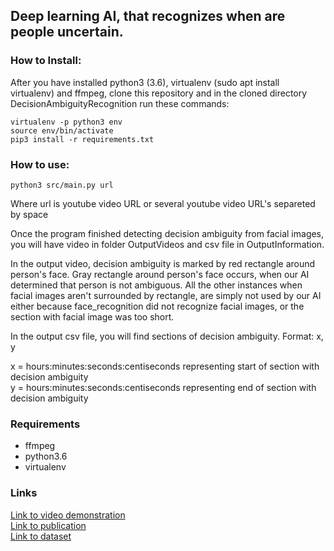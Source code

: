 ## Deep learning AI, that recognizes when are people uncertain. 


### How to Install:

After you have installed python3 (3.6), virtualenv (sudo apt install virtualenv) and ffmpeg, clone this repository and in the cloned directory DecisionAmbiguityRecognition run these commands:

```
virtualenv -p python3 env
source env/bin/activate
pip3 install -r requirements.txt
```

### How to use:
```
python3 src/main.py url
```


Where url is youtube video URL or several youtube video URL's separeted by space

Once the program finished detecting decision ambiguity from facial images, you will have video in folder OutputVideos and csv file in OutputInformation.

In the output video, decision ambiguity is marked by red rectangle around person's face. Gray rectangle around person's face occurs, when our AI determined that person is not ambiguous. All the other instances when facial images aren't surrounded by rectangle, are simply not used by our AI either because face_recognition did not recognize facial images, or the section with facial image was too short.

In the output csv file, you will find sections of decision ambiguity.
Format: x, y

x = hours:minutes:seconds:centiseconds representing start of section with decision ambiguity<br/>
y = hours:minutes:seconds:centiseconds representing end of section with decision ambiguity 


### Requirements

- ffmpeg
- python3.6
- virtualenv


### Links
[Link to video demonstration](https://youtu.be/LNgvCIBq1b4) <br/>
[Link to publication](bit.ly/2rotkUJ) <br/>
[Link to dataset](http://cmp.felk.cvut.cz/~jahodpa1/millionaire/)

